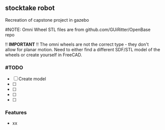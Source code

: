 ## stocktake robot
Recreation of capstone project in gazebo

\#NOTE: Omni Wheel STL files are from github.com/GUiRitter/OpenBase repo

!! **IMPORTANT** !!
The omni wheels are not the correct type - they don't allow for planar motion. Need to either find a different SDF/STL model of the wheels or create yourself in FreeCAD.

### \#TODO
- [ ] Create model
- [ ]
- [ ]
- [ ]
- [ ]

### Features
- xx
